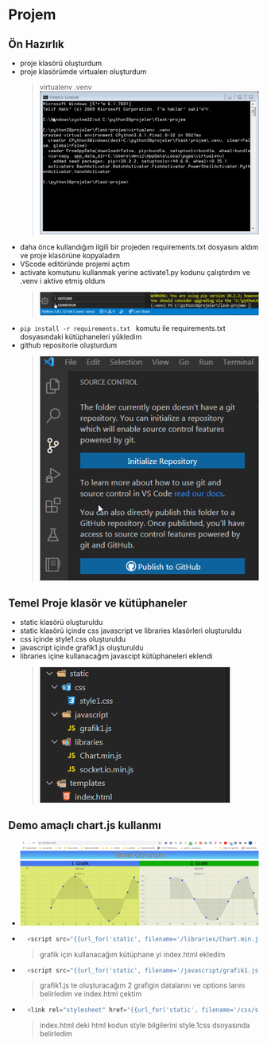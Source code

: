 # Projem
## Ön Hazırlık
- proje klasörü oluşturdum
- proje klasörümde virtualen oluşturdum
    > virtualenv .venv
    ![](https://github.com/mesleki2017/flask-projem/blob/5551c0042297b644b49b655b6288d508db5eee2a/resimler/virtualenv1.png)
- daha önce kullandığım ilgili bir projeden requirements.txt dosyasını aldım ve proje klasörüne kopyaladım
- VScode editöründe projemi açtım
- activate komutunu kullanmak yerine activate1.py kodunu çalıştırdım ve .venv i aktive etmiş oldum
    > ![](https://github.com/mesleki2017/flask-projem/blob/5551c0042297b644b49b655b6288d508db5eee2a/resimler/virtualenv2.png)
-  ```pip install -r requirements.txt ``` komutu ile requirements.txt dosyasındaki kütüphaneleri yükledim
- github repositorie oluşturdum
    > ![](https://github.com/mesleki2017/flask-projem/blob/1dfd5abe11552acde1cc9a6237eb0e9220ec66a4/resimler/github1.png)

## Temel Proje klasör ve kütüphaneler
- static klasörü oluşturuldu
- static klasörü içinde css javascript ve libraries klasörleri oluşturuldu
- css içinde style1.css oluşturuldu
- javascript içinde grafik1.js oluşturuldu
- libraries içine kullanacağım javascipt kütüphaneleri eklendi
    > ![](https://github.com/mesleki2017/flask-projem/blob/9a5e1d25436a6543101e8525ddba9bffae8be256/resimler/static-templates-1.png)

## Demo amaçlı chart.js kullanmı 
- ![](https://github.com/mesleki2017/flask-projem/blob/6ea5f45e985925c9ba07dc44d5e7d05b756310da/resimler/chartjs-1.png)

- ```javascript 
    <script src="{{url_for('static', filename='/libraries/Chart.min.js')}}"></script>
    ````
    > grafik için kullanacağım kütüphane yi index.html ekledim
- ```javascript
    <script src="{{url_for('static', filename='/javascript/grafik1.js')}}"></script>
    ```
    > grafik1.js te oluşturacağım 2 grafigin datalarını ve options larını belirledim
    ve index.html çektim
- ```javascript
    <link rel="stylesheet" href="{{url_for('static', filename='/css/style1.css')}}"> 
    ```
    > index.html deki html kodun style bilgilerini style.1css dsoyasında belirledim


